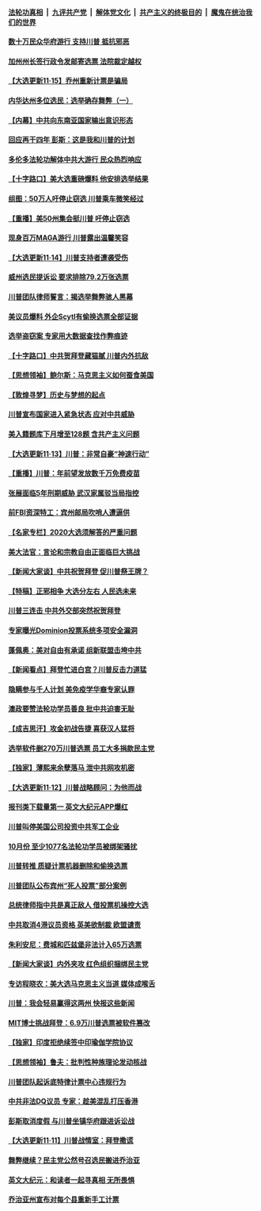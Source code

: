 

####  [法轮功真相](../../../../basic/blob/master/README.md?t=11160131) &nbsp;|&nbsp; [九评共产党](../../../../9ping.md/blob/master/README.md?t=11160131) &nbsp;|&nbsp; [解体党文化](../../../../jtdwh.md/blob/master/README.md?t=11160131)  &nbsp;|&nbsp; [共产主义的终极目的](../../../../gczydzjmd.md/blob/master/README.md?t=11160131) &nbsp;|&nbsp; [魔鬼在统治我们的世界](../../../../mgztzwmdsj.md/blob/master/README.md?t=11160131) 

#### [数十万民众华府游行 支持川普 抵抗邪恶](../pages/nf4514/n12550847.md?t=11160131) 

#### [加州州长签行政令发邮寄选票 法院裁定越权](../pages/nf4514/n12551154.md?t=11160131) 

#### [【大选更新11·15】乔州重新计票是骗局](../pages/nf4514/n12550675.md?t=11160131) 

#### [内华达州多位选民：选举确存舞弊（一）](../pages/nf4514/n12550715.md?t=11160131) 

#### [【内幕】中共向东南亚国家输出意识形态](../pages/nf4514/n12542962.md?t=11160131) 

#### [回应再干四年 彭斯：这是我和川普的计划](../pages/nf4514/n12550298.md?t=11160131) 

#### [多伦多法轮功解体中共大游行 民众热烈响应](../pages/nf4514/n12550123.md?t=11160131) 

#### [【十字路口】美大选重磅爆料 他安排选举结果](../pages/nf4514/n12550057.md?t=11160131) 

#### [组图：50万人吁停止窃选 川普乘车微笑经过](../pages/nf4514/n12549853.md?t=11160131) 

#### [【重播】美50州集会挺川普 吁停止窃选](../pages/nf4514/n12547437.md?t=11160131) 

#### [现身百万MAGA游行 川普露出温馨笑容](../pages/nf4514/n12549595.md?t=11160131) 

#### [【大选更新11·14】川普支持者遭袭受伤](../pages/nf4514/n12549021.md?t=11160131) 

#### [威州选民提诉讼 要求排除79.2万张选票](../pages/nf4514/n12549284.md?t=11160131) 

#### [川普团队律师誓言：揭选举舞弊骇人黑幕](../pages/nf4514/n12549205.md?t=11160131) 

#### [美议员爆料 外企Scytl有偷换选票全部证据](../pages/nf4514/n12548711.md?t=11160131) 

#### [选举盗窃案 专家用大数据查找作弊痕迹](../pages/nf4514/n12548123.md?t=11160131) 

#### [【十字路口】中共贺拜登藏猫腻 川普内外抗敌](../pages/nf4514/n12548521.md?t=11160131) 

#### [【思想领袖】鲍尔斯：马克思主义如何蚕食美国](../pages/nf4514/n12508780.md?t=11160131) 

#### [【敦煌寻梦】历史与梦想的起点](../pages/nf4514/n12516171.md?t=11160131) 

#### [川普宣布国家进入紧急状态 应对中共威胁](../pages/nf4514/n12548081.md?t=11160131) 

#### [美入籍题库下月增至128题 含共产主义问题](../pages/nf4514/n12548055.md?t=11160131) 

#### [【大选更新11·13】川普：非常自豪“神速行动”](../pages/nf4514/n12546734.md?t=11160131) 

#### [【重播】川普：年前望发放数千万免费疫苗](../pages/nf4514/n12547776.md?t=11160131) 

#### [张展面临5年刑期威胁 武汉家属驳当局指控](../pages/nf4514/n12547638.md?t=11160131) 

#### [前FBI资深特工：宾州邮局吹哨人遭逼供](../pages/nf4514/n12547747.md?t=11160131) 

#### [【名家专栏】2020大选须解答的严重问题](../pages/nf4514/n12547165.md?t=11160131) 

#### [美大法官：言论和宗教自由正面临巨大挑战](../pages/nf4514/n12547656.md?t=11160131) 

#### [【新闻大家谈】中共祝贺拜登 促川普祭王牌？](../pages/nf4514/n12546954.md?t=11160131) 

#### [【特稿】正邪相争 大选分左右 人民选未来](../pages/nf4514/n12545208.md?t=11160131) 

#### [川普三连击 中共外交部突然祝贺拜登](../pages/nf4514/n12546974.md?t=11160131) 

#### [专家曝光Dominion投票系统多项安全漏洞](../pages/nf4514/n12546576.md?t=11160131) 

#### [蓬佩奥：美对自由有承诺 组新联盟击垮中共](../pages/nf4514/n12544846.md?t=11160131) 

#### [【新闻看点】拜登忙进白宫？川普反击力道猛](../pages/nf4514/n12545338.md?t=11160131) 

#### [隐瞒参与千人计划 美免疫学华裔专家认罪](../pages/nf4514/n12545730.md?t=11160131) 

#### [澳政要赞法轮功学员善良 批中共迫害无耻](../pages/nf4514/n12545735.md?t=11160131) 

#### [【成吉思汗】攻金初战告捷 喜获汉人猛将](../pages/nf4514/n12508972.md?t=11160131) 

#### [选举软件删270万川普选票 员工大多捐款民主党](../pages/nf4514/n12545353.md?t=11160131) 

#### [【独家】薄熙来余孽落马 泄中共网攻机密](../pages/nf4514/n12542739.md?t=11160131) 

#### [【大选更新11·12】川普战略顾问：为他而战](../pages/nf4514/n12543905.md?t=11160131) 

#### [报刊类下载量第一 英文大纪元APP爆红](../pages/nf4514/n12545280.md?t=11160131) 

#### [川普叫停美国公司投资中共军工企业](../pages/nf4514/n12545171.md?t=11160131) 

#### [10月份 至少1077名法轮功学员被绑架骚扰](../pages/nf4514/n12544139.md?t=11160131) 

#### [川普转推 质疑计票机器删除和偷换选票](../pages/nf4514/n12545032.md?t=11160131) 

#### [川普团队公布宾州“死人投票”部分案例](../pages/nf4514/n12544909.md?t=11160131) 

#### [总统律师指中共是真正敌人 借投票机操控大选](../pages/nf4514/n12544999.md?t=11160131) 

#### [中共取消4港议员资格 英美欲制裁 欧盟谴责](../pages/nf4514/n12544377.md?t=11160131) 

#### [朱利安尼：费城和匹兹堡非法计入65万选票](../pages/nf4514/n12544699.md?t=11160131) 

#### [【新闻大家谈】内外夹攻 红色组织捆绑民主党](../pages/nf4514/n12544577.md?t=11160131) 

#### [专访程晓农：美大选马克思主义当道 媒体成喉舌](../pages/nf4514/n12542497.md?t=11160131) 

#### [川普：我会轻易赢得这两州 快报这些新闻](../pages/nf4514/n12543870.md?t=11160131) 

#### [MIT博士挑战拜登：6.9万川普选票被软件篡改](../pages/nf4514/n12542753.md?t=11160131) 

#### [【独家】印度拒绝续签中印瑜伽学院协议](../pages/nf4514/n12537827.md?t=11160131) 

#### [【思想领袖】鲁夫：批判性种族理论发动核战](../pages/nf4514/n12487056.md?t=11160131) 

#### [川普团队起诉底特律计票中心违规行为](../pages/nf4514/n12542717.md?t=11160131) 

#### [中共非法DQ议员 专家：趁美混乱打压香港](../pages/nf4514/n12542563.md?t=11160131) 

#### [彭斯取消度假 与川普坐镇华府跟进诉讼战](../pages/nf4514/n12542087.md?t=11160131) 

#### [【大选更新11·11】川普战情室：拜登撒谎](../pages/nf4514/n12541288.md?t=11160131) 

#### [舞弊继续？民主党公然号召选民搬进乔治亚](../pages/nf4514/n12542258.md?t=11160131) 

#### [英文大纪元：和读者一起寻真相 无所畏惧](../pages/nf4514/n12542027.md?t=11160131) 

#### [乔治亚州宣布对每个县重新手工计票](../pages/nf4514/n12542111.md?t=11160131) 

